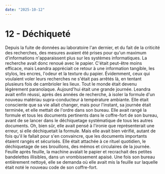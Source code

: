 ```yaml
---
date: "2025-10-12"
---
```

# 12 - Déchiqueté

Depuis la fuite de données au laboratoire l'an dernier, et du fait de la criticité des
recherches, des mesures avaient été prises pour qu'un maximum d'informations
n'apparaissent plus sur les systèmes informatiques. La recherche avait donc renoué avec
le papier. C'était peut-être moins efficace, mais Leandra appréciait ce retour à une
information tangible, les stylos, les encres, l'odeur et la texture du papier.
Évidemment, ceux qui voulaient voler leurs recherches ne s'était pas arrêtés là, en
tentant plusieurs fois de cambrioler les lieux. Tout le monde était devenu légèrement
paranoïaque. Aujourd'hui était une grande journée. Leandra avait enfin réussi, après des
années de recherche, à isoler la formule d'un nouveau matériau supra-conducteur à
température ambiante. Elle était consciente que sa vie allait changer, mais pour
l'instant, sa journée était terminée, et elle mettait de l'ordre dans son bureau. Elle
avait rangé la formule et tous les documents pertinents dans le coffre-fort de son
bureau, avant de se lancer dans le déchiquetage systématique de tous les autres
documents. Oh, bien sûr, elle avait pensé à l'ironie que représenterait une erreur, si
elle déchiquetait la formule. Mais elle avait bien vérifié, autant de fois qu'il le
fallait pour s'en convaincre, que les documents importants étaient rangés et sécurisés.
Elle était attachée à ce rituel quotidien, le déchiquetage de ses brouillons, des mémos
et circulaires de la journée. Feuille après feuille, la machine avalait le papier et
recrachait des petites bandelettes illisibles, dans un vrombissement apaisé. Une fois
son bureau entièrement nettoyé, elle se demanda où elle avait mis la feuille sur
laquelle était noté le nouveau code de son coffre-fort.
